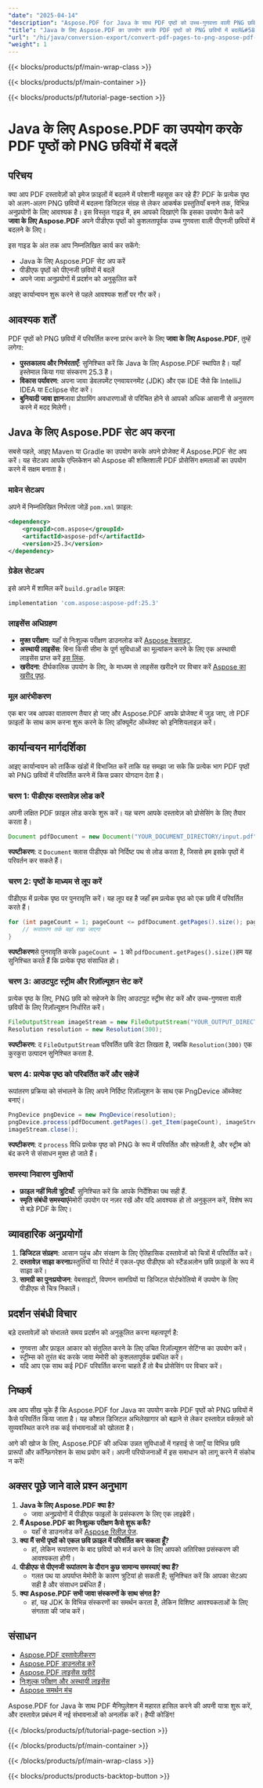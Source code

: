 ```yaml
---
"date": "2025-04-14"
"description": "Aspose.PDF for Java के साथ PDF पृष्ठों को उच्च-गुणवत्ता वाली PNG छवियों में परिवर्तित करना सीखें। यह चरण-दर-चरण मार्गदर्शिका सेटअप, रूपांतरण और अनुकूलन को कवर करती है।"
"title": "Java के लिए Aspose.PDF का उपयोग करके PDF पृष्ठों को PNG छवियों में बदलें&#58; एक व्यापक गाइड"
"url": "/hi/java/conversion-export/convert-pdf-pages-to-png-aspose-pdf-java/"
"weight": 1
---
```


{{< blocks/products/pf/main-wrap-class >}}

{{< blocks/products/pf/main-container >}}

{{< blocks/products/pf/tutorial-page-section >}}
# Java के लिए Aspose.PDF का उपयोग करके PDF पृष्ठों को PNG छवियों में बदलें

## परिचय

क्या आप PDF दस्तावेज़ों को इमेज फ़ाइलों में बदलने में परेशानी महसूस कर रहे हैं? PDF के प्रत्येक पृष्ठ को अलग-अलग PNG छवियों में बदलना डिजिटल संग्रह से लेकर आकर्षक प्रस्तुतियाँ बनाने तक, विभिन्न अनुप्रयोगों के लिए आवश्यक है। इस विस्तृत गाइड में, हम आपको दिखाएंगे कि इसका उपयोग कैसे करें **जावा के लिए Aspose.PDF** अपने पीडीएफ पृष्ठों को कुशलतापूर्वक उच्च गुणवत्ता वाली पीएनजी छवियों में बदलने के लिए।

इस गाइड के अंत तक आप निम्नलिखित कार्य कर सकेंगे:
- Java के लिए Aspose.PDF सेट अप करें
- पीडीएफ पृष्ठों को पीएनजी छवियों में बदलें
- अपने जावा अनुप्रयोगों में प्रदर्शन को अनुकूलित करें

आइए कार्यान्वयन शुरू करने से पहले आवश्यक शर्तों पर गौर करें।

## आवश्यक शर्तें

PDF पृष्ठों को PNG छवियों में परिवर्तित करना प्रारंभ करने के लिए **जावा के लिए Aspose.PDF**, तुम्हें लगेगा:
- **पुस्तकालय और निर्भरताएँ**: सुनिश्चित करें कि Java के लिए Aspose.PDF स्थापित है। यहाँ इस्तेमाल किया गया संस्करण 25.3 है।
- **विकास पर्यावरण**: अपना जावा डेवलपमेंट एनवायरनमेंट (JDK) और एक IDE जैसे कि IntelliJ IDEA या Eclipse सेट करें।
- **बुनियादी जावा ज्ञान**जावा प्रोग्रामिंग अवधारणाओं से परिचित होने से आपको अधिक आसानी से अनुसरण करने में मदद मिलेगी।

## Java के लिए Aspose.PDF सेट अप करना

सबसे पहले, आइए Maven या Gradle का उपयोग करके अपने प्रोजेक्ट में Aspose.PDF सेट अप करें। यह सेटअप आपके एप्लिकेशन को Aspose की शक्तिशाली PDF प्रोसेसिंग क्षमताओं का उपयोग करने में सक्षम बनाता है।

### मावेन सेटअप

अपने में निम्नलिखित निर्भरता जोड़ें `pom.xml` फ़ाइल:

```xml
<dependency>
    <groupId>com.aspose</groupId>
    <artifactId>aspose-pdf</artifactId>
    <version>25.3</version>
</dependency>
```

### ग्रेडेल सेटअप

इसे अपने में शामिल करें `build.gradle` फ़ाइल:

```gradle
implementation 'com.aspose:aspose-pdf:25.3'
```

### लाइसेंस अधिग्रहण

- **मुफ्त परीक्षण**: यहाँ से निःशुल्क परीक्षण डाउनलोड करें [Aspose वेबसाइट](https://releases.aspose.com/pdf/java/).
- **अस्थायी लाइसेंस**: बिना किसी सीमा के पूर्ण सुविधाओं का मूल्यांकन करने के लिए एक अस्थायी लाइसेंस प्राप्त करें [इस लिंक](https://purchase.aspose.com/temporary-license/).
- **खरीदना**: दीर्घकालिक उपयोग के लिए, के माध्यम से लाइसेंस खरीदने पर विचार करें [Aspose का खरीद पृष्ठ](https://purchase.aspose.com/buy).

### मूल आरंभीकरण

एक बार जब आपका वातावरण तैयार हो जाए और Aspose.PDF आपके प्रोजेक्ट में जुड़ जाए, तो PDF फ़ाइलों के साथ काम करना शुरू करने के लिए डॉक्यूमेंट ऑब्जेक्ट को इनिशियलाइज़ करें।

## कार्यान्वयन मार्गदर्शिका

आइए कार्यान्वयन को तार्किक खंडों में विभाजित करें ताकि यह समझा जा सके कि प्रत्येक भाग PDF पृष्ठों को PNG छवियों में परिवर्तित करने में किस प्रकार योगदान देता है।

### चरण 1: पीडीएफ दस्तावेज़ लोड करें

अपनी लक्षित PDF फ़ाइल लोड करके शुरू करें। यह चरण आपके दस्तावेज़ को प्रोसेसिंग के लिए तैयार करता है।

```java
Document pdfDocument = new Document("YOUR_DOCUMENT_DIRECTORY/input.pdf");
```

**स्पष्टीकरण**: द `Document` क्लास पीडीएफ को निर्दिष्ट पथ से लोड करता है, जिससे हम इसके पृष्ठों में परिवर्तन कर सकते हैं।

### चरण 2: पृष्ठों के माध्यम से लूप करें

पीडीएफ में प्रत्येक पृष्ठ पर पुनरावृत्ति करें। यह लूप वह है जहाँ हम प्रत्येक पृष्ठ को एक छवि में परिवर्तित करते हैं।

```java
for (int pageCount = 1; pageCount <= pdfDocument.getPages().size(); pageCount++) {
    // रूपांतरण तर्क यहां रखा जाएगा
}
```

**स्पष्टीकरण**से पुनरावृति करके `pageCount = 1` को `pdfDocument.getPages().size()`हम यह सुनिश्चित करते हैं कि प्रत्येक पृष्ठ संसाधित हो।

### चरण 3: आउटपुट स्ट्रीम और रिज़ॉल्यूशन सेट करें

प्रत्येक पृष्ठ के लिए, PNG छवि को सहेजने के लिए आउटपुट स्ट्रीम सेट करें और उच्च-गुणवत्ता वाली छवियों के लिए रिज़ॉल्यूशन निर्धारित करें।

```java
FileOutputStream imageStream = new FileOutputStream("YOUR_OUTPUT_DIRECTORY/Converted_Image" + pageCount + ".png");
Resolution resolution = new Resolution(300);
```

**स्पष्टीकरण**: द `FileOutputStream` परिवर्तित छवि डेटा लिखता है, जबकि `Resolution(300)` एक कुरकुरा उत्पादन सुनिश्चित करता है.

### चरण 4: प्रत्येक पृष्ठ को परिवर्तित करें और सहेजें

रूपांतरण प्रक्रिया को संभालने के लिए अपने निर्दिष्ट रिज़ॉल्यूशन के साथ एक PngDevice ऑब्जेक्ट बनाएं।

```java
PngDevice pngDevice = new PngDevice(resolution);
pngDevice.process(pdfDocument.getPages().get_Item(pageCount), imageStream);
imageStream.close();
```

**स्पष्टीकरण**: द `process` विधि प्रत्येक पृष्ठ को PNG के रूप में परिवर्तित और सहेजती है, और स्ट्रीम को बंद करने से संसाधन मुक्त हो जाते हैं।

### समस्या निवारण युक्तियों

- **फ़ाइल नहीं मिली त्रुटियाँ**: सुनिश्चित करें कि आपके निर्देशिका पथ सही हैं.
- **स्मृति संबंधी समस्याएं**मेमोरी उपयोग पर नज़र रखें और यदि आवश्यक हो तो अनुकूलन करें, विशेष रूप से बड़े PDF के लिए।

## व्यावहारिक अनुप्रयोगों

1. **डिजिटल संग्रहण**: आसान पहुंच और संरक्षण के लिए ऐतिहासिक दस्तावेजों को चित्रों में परिवर्तित करें।
2. **दस्तावेज़ साझा करना**प्रस्तुतियों या रिपोर्ट में एकल-पृष्ठ पीडीएफ को स्टैंडअलोन छवि फ़ाइलों के रूप में साझा करें।
3. **सामग्री का पुनःप्रयोजन**: वेबसाइटों, विपणन सामग्रियों या डिजिटल पोर्टफोलियो में उपयोग के लिए पीडीएफ से चित्र निकालें।

## प्रदर्शन संबंधी विचार

बड़े दस्तावेज़ों को संभालते समय प्रदर्शन को अनुकूलित करना महत्वपूर्ण है:
- गुणवत्ता और फ़ाइल आकार को संतुलित करने के लिए उचित रिज़ॉल्यूशन सेटिंग्स का उपयोग करें।
- स्ट्रीम्स को तुरंत बंद करके जावा मेमोरी को कुशलतापूर्वक प्रबंधित करें।
- यदि आप एक साथ कई PDF परिवर्तित करना चाहते हैं तो बैच प्रोसेसिंग पर विचार करें।

## निष्कर्ष

अब आप सीख चुके हैं कि Aspose.PDF for Java का उपयोग करके PDF पृष्ठों को PNG छवियों में कैसे परिवर्तित किया जाता है। यह कौशल डिजिटल अभिलेखागार को बढ़ाने से लेकर दस्तावेज़ वर्कफ़्लो को सुव्यवस्थित करने तक कई संभावनाओं को खोलता है। 

आगे की खोज के लिए, Aspose.PDF की अधिक उन्नत सुविधाओं में गहराई से जाएँ या विभिन्न छवि प्रारूपों और कॉन्फ़िगरेशन के साथ प्रयोग करें। अपनी परियोजनाओं में इस समाधान को लागू करने में संकोच न करें!

## अक्सर पूछे जाने वाले प्रश्न अनुभाग

1. **Java के लिए Aspose.PDF क्या है?**
   - जावा अनुप्रयोगों में पीडीएफ फाइलों के प्रसंस्करण के लिए एक लाइब्रेरी।
2. **मैं Aspose.PDF का निःशुल्क परीक्षण कैसे शुरू करूँ?**
   - यहाँ से डाउनलोड करें [Aspose रिलीज़ पेज](https://releases.aspose.com/pdf/java/).
3. **क्या मैं सभी पृष्ठों को एकल छवि फ़ाइल में परिवर्तित कर सकता हूँ?**
   - हां, लेकिन रूपांतरण के बाद छवियों को मर्ज करने के लिए आपको अतिरिक्त प्रसंस्करण की आवश्यकता होगी।
4. **पीडीएफ से पीएनजी रूपांतरण के दौरान कुछ सामान्य समस्याएं क्या हैं?**
   - गलत पथ या अपर्याप्त मेमोरी के कारण त्रुटियां हो सकती हैं; सुनिश्चित करें कि आपका सेटअप सही है और संसाधन प्रबंधित हैं।
5. **क्या Aspose.PDF सभी जावा संस्करणों के साथ संगत है?**
   - हां, यह JDK के विभिन्न संस्करणों का समर्थन करता है, लेकिन विशिष्ट आवश्यकताओं के लिए संगतता की जांच करें।

## संसाधन

- [Aspose.PDF दस्तावेज़ीकरण](https://reference.aspose.com/pdf/java/)
- [Aspose.PDF डाउनलोड करें](https://releases.aspose.com/pdf/java/)
- [Aspose.PDF लाइसेंस खरीदें](https://purchase.aspose.com/buy)
- [निःशुल्क परीक्षण और अस्थायी लाइसेंस](https://purchase.aspose.com/temporary-license/)
- [Aspose समर्थन मंच](https://forum.aspose.com/c/pdf/10)

Aspose.PDF for Java के साथ PDF मैनिपुलेशन में महारत हासिल करने की अपनी यात्रा शुरू करें, और दस्तावेज़ प्रबंधन में नई संभावनाओं को अनलॉक करें। हैप्पी कोडिंग!

{{< /blocks/products/pf/tutorial-page-section >}}

{{< /blocks/products/pf/main-container >}}

{{< /blocks/products/pf/main-wrap-class >}}

{{< blocks/products/products-backtop-button >}}